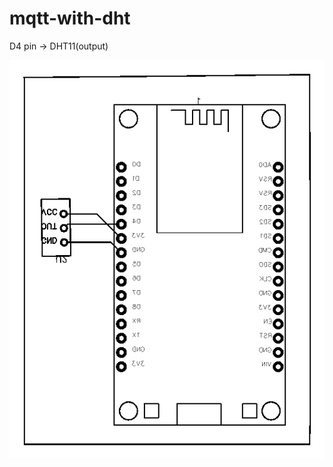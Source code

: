 # mqtt-with-dht
D4 pin -> DHT11(output)

![alt text](https://github.com/adityajoshi12/mqtt-with-dht/blob/master/PCB_NEW_PCB_20200209203631.png)
